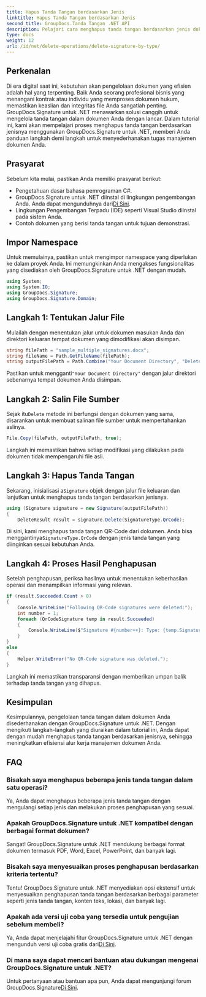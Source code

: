 ```yaml
---
title: Hapus Tanda Tangan berdasarkan Jenis
linktitle: Hapus Tanda Tangan berdasarkan Jenis
second_title: GroupDocs.Tanda Tangan .NET API
description: Pelajari cara menghapus tanda tangan berdasarkan jenis dokumen .NET dengan mudah menggunakan GroupDocs.Signature, sehingga meningkatkan efisiensi manajemen dokumen.
type: docs
weight: 12
url: /id/net/delete-operations/delete-signature-by-type/
---
```

## Perkenalan
Di era digital saat ini, kebutuhan akan pengelolaan dokumen yang efisien adalah hal yang terpenting. Baik Anda seorang profesional bisnis yang menangani kontrak atau individu yang memproses dokumen hukum, memastikan keaslian dan integritas file Anda sangatlah penting. GroupDocs.Signature untuk .NET menawarkan solusi canggih untuk mengelola tanda tangan dalam dokumen Anda dengan lancar. Dalam tutorial ini, kami akan mempelajari proses menghapus tanda tangan berdasarkan jenisnya menggunakan GroupDocs.Signature untuk .NET, memberi Anda panduan langkah demi langkah untuk menyederhanakan tugas manajemen dokumen Anda.
## Prasyarat
Sebelum kita mulai, pastikan Anda memiliki prasyarat berikut:
- Pengetahuan dasar bahasa pemrograman C#.
-  GroupDocs.Signature untuk .NET diinstal di lingkungan pengembangan Anda. Anda dapat mengunduhnya dari[Di Sini](https://releases.groupdocs.com/signature/net/).
- Lingkungan Pengembangan Terpadu (IDE) seperti Visual Studio diinstal pada sistem Anda.
- Contoh dokumen yang berisi tanda tangan untuk tujuan demonstrasi.
## Impor Namespace
Untuk memulainya, pastikan untuk mengimpor namespace yang diperlukan ke dalam proyek Anda. Ini memungkinkan Anda mengakses fungsionalitas yang disediakan oleh GroupDocs.Signature untuk .NET dengan mudah.
```csharp
using System;
using System.IO;
using GroupDocs.Signature;
using GroupDocs.Signature.Domain;
```
## Langkah 1: Tentukan Jalur File
Mulailah dengan menentukan jalur untuk dokumen masukan Anda dan direktori keluaran tempat dokumen yang dimodifikasi akan disimpan.
```csharp
string filePath = "sample_multiple_signatures.docx";
string fileName = Path.GetFileName(filePath);
string outputFilePath = Path.Combine("Your Document Directory", "DeleteBySignatureType", fileName);
```
 Pastikan untuk mengganti`"Your Document Directory"` dengan jalur direktori sebenarnya tempat dokumen Anda disimpan.
## Langkah 2: Salin File Sumber
 Sejak itu`Delete` metode ini berfungsi dengan dokumen yang sama, disarankan untuk membuat salinan file sumber untuk mempertahankan aslinya.
```csharp
File.Copy(filePath, outputFilePath, true);
```
Langkah ini memastikan bahwa setiap modifikasi yang dilakukan pada dokumen tidak mempengaruhi file asli.
## Langkah 3: Hapus Tanda Tangan
 Sekarang, inisialisasi a`Signature` objek dengan jalur file keluaran dan lanjutkan untuk menghapus tanda tangan berdasarkan jenisnya.
```csharp
using (Signature signature = new Signature(outputFilePath))
{
    DeleteResult result = signature.Delete(SignatureType.QrCode);
```
 Di sini, kami menghapus tanda tangan QR-Code dari dokumen. Anda bisa menggantinya`SignatureType.QrCode` dengan jenis tanda tangan yang diinginkan sesuai kebutuhan Anda.
## Langkah 4: Proses Hasil Penghapusan
Setelah penghapusan, periksa hasilnya untuk menentukan keberhasilan operasi dan menampilkan informasi yang relevan.
```csharp
if (result.Succeeded.Count > 0)
{
    Console.WriteLine("Following QR-Code signatures were deleted:");
    int number = 1;
    foreach (QrCodeSignature temp in result.Succeeded)
    {
        Console.WriteLine($"Signature #{number++}: Type: {temp.SignatureType} Id:{temp.SignatureId}, Text: {temp.Text}");
    }
}
else
{
    Helper.WriteError("No QR-Code signature was deleted.");
}
```
Langkah ini memastikan transparansi dengan memberikan umpan balik terhadap tanda tangan yang dihapus.

## Kesimpulan
Kesimpulannya, pengelolaan tanda tangan dalam dokumen Anda disederhanakan dengan GroupDocs.Signature untuk .NET. Dengan mengikuti langkah-langkah yang diuraikan dalam tutorial ini, Anda dapat dengan mudah menghapus tanda tangan berdasarkan jenisnya, sehingga meningkatkan efisiensi alur kerja manajemen dokumen Anda.
## FAQ
### Bisakah saya menghapus beberapa jenis tanda tangan dalam satu operasi?
Ya, Anda dapat menghapus beberapa jenis tanda tangan dengan mengulangi setiap jenis dan melakukan proses penghapusan yang sesuai.
### Apakah GroupDocs.Signature untuk .NET kompatibel dengan berbagai format dokumen?
Sangat! GroupDocs.Signature untuk .NET mendukung berbagai format dokumen termasuk PDF, Word, Excel, PowerPoint, dan banyak lagi.
### Bisakah saya menyesuaikan proses penghapusan berdasarkan kriteria tertentu?
Tentu! GroupDocs.Signature untuk .NET menyediakan opsi ekstensif untuk menyesuaikan penghapusan tanda tangan berdasarkan berbagai parameter seperti jenis tanda tangan, konten teks, lokasi, dan banyak lagi.
### Apakah ada versi uji coba yang tersedia untuk pengujian sebelum membeli?
 Ya, Anda dapat menjelajahi fitur GroupDocs.Signature untuk .NET dengan mengunduh versi uji coba gratis dari[Di Sini](https://releases.groupdocs.com/).
### Di mana saya dapat mencari bantuan atau dukungan mengenai GroupDocs.Signature untuk .NET?
 Untuk pertanyaan atau bantuan apa pun, Anda dapat mengunjungi forum GroupDocs.Signature[Di Sini](https://forum.groupdocs.com/c/signature/13).